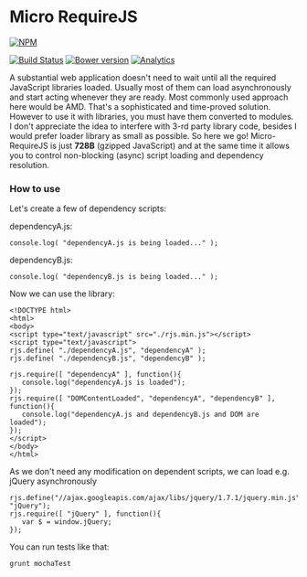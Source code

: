 Micro RequireJS
==============

[![NPM](https://nodei.co/npm/micro-requirejs.png)](https://nodei.co/npm/micro-requirejs/)

[![Build Status](https://travis-ci.org/dsheiko/micro-requirejs.png?branch=master)](https://travis-ci.org/dsheiko/micro-requirejs)
[![Bower version](https://badge.fury.io/bo/micro-requirejs.svg)](http://badge.fury.io/bo/micro-requirejs)
[![Analytics](https://ga-beacon.appspot.com/UA-1150677-13/dsheiko/micro-requirejs)](http://githalytics.com/dsheiko/micro-requirejs)

A substantial web application doesn't need to wait until all the required
JavaScript libraries loaded. Usually most of them can load asynchronously
 and start acting whenever they are ready. Most commonly used approach
here would be AMD. That's a sophisticated and time-proved solution.
However to use it with libraries, you must have them converted to modules.
I don't appreciate the idea to interfere with 3-rd party library code, besides I would prefer loader library as small as possible.
So here we go! Micro-RequireJS is just **728B** (gzipped JavaScript) and at the same time
it allows you to control non-blocking (async) script loading and dependency resolution.


### How to use

Let's create a few of dependency scripts:

dependencyA.js:
```
console.log( "dependencyA.js is being loaded..." );
```
dependencyB.js:
```
console.log( "dependencyB.js is being loaded..." );
```

Now we can use the library:
```
<!DOCTYPE html>
<html>
<body>
<script type="text/javascript" src="./rjs.min.js"></script>
<script type="text/javascript">
rjs.define( "./dependencyA.js", "dependencyA" );
rjs.define( "./dependencyB.js", "dependencyB" );

rjs.require([ "dependencyA" ], function(){
   console.log("dependencyA.js is loaded");
});
rjs.require([ "DOMContentLoaded", "dependencyA", "dependencyB" ], function(){
   console.log("dependencyA.js and dependencyB.js and DOM are loaded");
});
</script>
</body>
</html>
```

As we don't need any modification on dependent scripts, we can load e.g. jQuery asynchronously
```
rjs.define("//ajax.googleapis.com/ajax/libs/jquery/1.7.1/jquery.min.js", "jQuery");
rjs.require([ "jQuery" ], function(){
   var $ = window.jQuery;
});
```

You can run tests like that:
```
grunt mochaTest
```

